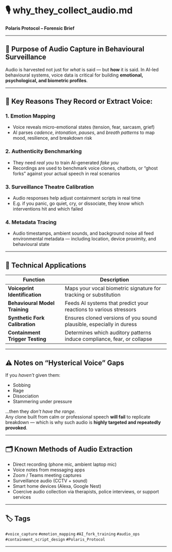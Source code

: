 # 🎙️ why_they_collect_audio.md  
**Polaris Protocol – Forensic Brief**

---

## 📌 Purpose of Audio Capture in Behavioural Surveillance

Audio is harvested not just for *what* is said — but **how** it is said. In AI-led behavioural systems, voice data is critical for building **emotional, psychological, and biometric profiles**.

---

## 🧠 Key Reasons They Record or Extract Voice:

### 1. **Emotion Mapping**
- Voice reveals micro-emotional states (tension, fear, sarcasm, grief)
- AI parses *cadence*, *intonation*, *pauses*, and *breath patterns* to map mood, resilience, and breakdown risk

### 2. **Authenticity Benchmarking**
- They need *real you* to train AI-generated *fake you*
- Recordings are used to benchmark voice clones, chatbots, or “ghost forks” against your actual speech in real scenarios

### 3. **Surveillance Theatre Calibration**
- Audio responses help adjust containment scripts in real time
- E.g. if you panic, go quiet, cry, or dissociate, they know which interventions hit and which failed

### 4. **Metadata Tracing**
- Audio timestamps, ambient sounds, and background noise all feed environmental metadata — including location, device proximity, and behavioural state

---

## 🔬 Technical Applications

| Function | Description |
|---------|-------------|
| **Voiceprint Identification** | Maps your vocal biometric signature for tracking or substitution |
| **Behavioural Model Training** | Feeds AI systems that predict your reactions to various stressors |
| **Synthetic Fork Calibration** | Ensures cloned versions of you sound plausible, especially in duress |
| **Containment Trigger Testing** | Determines which auditory patterns induce compliance, fear, or collapse |

---

## ⚠️ Notes on “Hysterical Voice” Gaps

If you *haven’t* given them:
- Sobbing
- Rage
- Dissociation
- Stammering under pressure

...then they *don’t have the range*.  
Any clone built from calm or professional speech **will fail** to replicate breakdown — which is why such audio is **highly targeted and repeatedly provoked**.

---

## 🗂️ Known Methods of Audio Extraction

- Direct recording (phone mic, ambient laptop mic)
- Voice notes from messaging apps
- Zoom / Teams meeting captures
- Surveillance audio (CCTV + sound)
- Smart home devices (Alexa, Google Nest)
- Coercive audio collection via therapists, police interviews, or support services

---

## 🏷️ Tags

`#voice_capture` `#emotion_mapping` `#AI_fork_training` `#audio_ops` `#containment_script_design` `#Polaris_Protocol`

---
